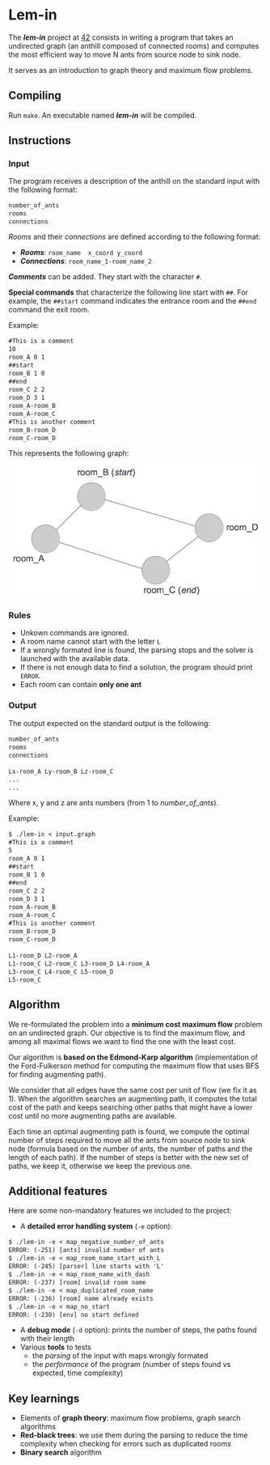 # Lem-in

The __*lem-in*__ project at [42](https://www.42.fr/) consists in writing a program that takes an undirected graph (an anthill composed of connected rooms) and computes the most efficient way to move N ants from source node to sink node.

It serves as an introduction to graph theory and maximum flow problems.

## Compiling
Run `make`. An executable named **_lem-in_** will be compiled.

## Instructions
### Input

The program receives a description of the anthill on the standard input with the following format:
```
number_of_ants
rooms
connections
```

*Rooms* and their *connections* are defined according to the following format:
- __*Rooms*__: `room_name  x_coord y_coord`
- __*Connections*__: `room_name_1-room_name_2`

__*Comments*__ can be added. They start with the character `#`.

__Special commands__ that characterize the following line start with `##`. For example, the `##start` command indicates the entrance room and the `##end` command the exit room.

Example:
```
#This is a comment
10
room_A 0 1
##start
room_B 1 0
##end
room_C 2 2
room_D 3 1
room_A-room_B
room_A-room_C
#This is another comment
room_B-room_D
room_C-room_D
```
This represents the following graph:

![Visu graph example](images/graph_example.png)

### Rules

- Unkown commands are ignored.
- A room name cannot start with the letter `L`
- If a wrongly formated line is found, the parsing stops and the solver is launched with the available data.
- If there is not enough data to find a solution, the program should print `ERROR`.
- Each room can contain **only one ant**

### Output

The output expected on the standard output is the following:
```
number_of_ants
rooms
connections

Lx-room_A Ly-room_B Lz-room_C
...
...
```
Where x, y and z are ants numbers (from 1 to *number_of_ants*).

Example:
```
$ ./lem-in < input.graph
#This is a comment
5
room_A 0 1
##start
room_B 1 0
##end
room_C 2 2
room_D 3 1
room_A-room_B
room_A-room_C
#This is another comment
room_B-room_D
room_C-room_D

L1-room_D L2-room_A
L1-room_C L2-room_C L3-room_D L4-room_A
L3-room_C L4-room_C L5-room_D
L5-room_C
```

## Algorithm
We re-formulated the problem into a __minimum cost maximum flow__ problem on an undirected graph. Our objective is to find the maximum flow, and among all maximal flows we want to find the one with the least cost.

Our algorithm is __based on the Edmond-Karp algorithm__ (implementation of the Ford-Fulkerson method for computing the maximum flow that uses BFS for finding augmenting path).

We consider that all edges have the same cost per unit of flow (we fix it as 1). When the algorithm searches an augmenting path, it computes the total cost of the path and keeps searching other paths that might have a lower cost until no more augmenting paths are available.

Each time an optimal augmenting path is found, we compute the optimal number of steps required to move all the ants from source node to sink node (formula based on the number of ants, the number of paths and the length of each path). If the number of steps is better with the new set of paths, we keep it, otherwise we keep the previous one.

## Additional features

Here are some non-mandatory features we included to the project:
- A **detailed error handling system** (`-e` option):
```
$ ./lem-in -e < map_negative_number_of_ants
ERROR: (-251) [ants] invalid number of ants
$ ./lem-in -e < map_room_name_start_with_L
ERROR: (-245) [parser] line starts with 'L'
$ ./lem-in -e < map_room_name_with_dash
ERROR: (-237) [room] invalid room name
$ ./lem-in -e < map_duplicated_room_name
ERROR: (-236) [room] name already exists
$ ./lem-in -e < map_no_start
ERROR: (-230) [env] no start defined
```
- A **debug mode** (`-d` option): prints the number of steps, the paths found with their length
- Various **tools** to tests
	- the *parsing* of the input with maps wrongly formated
	- the *performance* of the program (number of steps found vs expected, time complexity)

## Key learnings

- Elements of **graph theory**: maximum flow problems, graph search algorithms
- **Red-black trees**: we use them during the parsing to reduce the time complexity when checking for errors such as duplicated rooms
- **Binary search** algorithm
